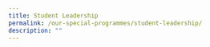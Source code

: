 ```yaml
---
title: Student Leadership
permalink: /our-special-programmes/student-leadership/
description: ""
---
```

